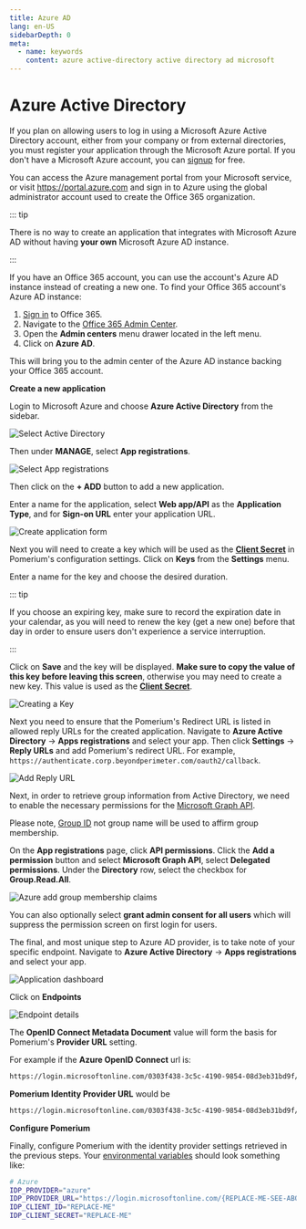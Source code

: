 ```yaml
---
title: Azure AD
lang: en-US
sidebarDepth: 0
meta:
  - name: keywords
    content: azure active-directory active directory ad microsoft
---
```


# Azure Active Directory

If you plan on allowing users to log in using a Microsoft Azure Active Directory account, either from your company or from external directories, you must register your application through the Microsoft Azure portal. If you don't have a Microsoft Azure account, you can [signup](https://azure.microsoft.com/en-us/free) for free.

You can access the Azure management portal from your Microsoft service, or visit <https://portal.azure.com> and sign in to Azure using the global administrator account used to create the Office 365 organization.

::: tip

There is no way to create an application that integrates with Microsoft Azure AD without having **your own** Microsoft Azure AD instance.

:::

If you have an Office 365 account, you can use the account's Azure AD instance instead of creating a new one. To find your Office 365 account's Azure AD instance:

1. [Sign in](https://portal.office.com) to Office 365.
2. Navigate to the [Office 365 Admin Center](https://portal.office.com/adminportal/home#/homepage).
3. Open the **Admin centers** menu drawer located in the left menu.
4. Click on **Azure AD**.

This will bring you to the admin center of the Azure AD instance backing your Office 365 account.

**Create a new application**

Login to Microsoft Azure and choose **Azure Active Directory** from the sidebar.

![Select Active Directory](./img/azure-dashboard.png)

Then under **MANAGE**, select **App registrations**.

![Select App registrations](./img/azure-app-registrations.png)

Then click on the **+ ADD** button to add a new application.

Enter a name for the application, select **Web app/API** as the **Application Type**, and for **Sign-on URL** enter your application URL.

![Create application form](./img/azure-create-application.png)

Next you will need to create a key which will be used as the **[Client Secret]** in Pomerium's configuration settings. Click on **Keys** from the **Settings** menu.

Enter a name for the key and choose the desired duration.

::: tip

If you choose an expiring key, make sure to record the expiration date in your calendar, as you will need to renew the key (get a new one) before that day in order to ensure users don't experience a service interruption.

:::

Click on **Save** and the key will be displayed. **Make sure to copy the value of this key before leaving this screen**, otherwise you may need to create a new key. This value is used as the **[Client Secret]**.

![Creating a Key](./img/azure-create-key.png)

Next you need to ensure that the Pomerium's Redirect URL is listed in allowed reply URLs for the created application. Navigate to **Azure Active Directory** -> **Apps registrations** and select your app. Then click **Settings** -> **Reply URLs** and add Pomerium's redirect URL. For example, `https://authenticate.corp.beyondperimeter.com/oauth2/callback`.

![Add Reply URL](./img/azure-redirect-url.png)

Next, in order to retrieve group information from Active Directory, we need to enable the necessary permissions for the [Microsoft Graph API](https://docs.microsoft.com/en-us/graph/auth-v2-service#azure-ad-endpoint-considerations).

Please note, [Group ID](https://docs.microsoft.com/en-us/graph/api/group-get?view=graph-rest-1.0&tabs=http) not group name will be used to affirm group membership.

On the **App registrations** page, click **API permissions**. Click the **Add a permission** button and select **Microsoft Graph API**, select **Delegated permissions**. Under the **Directory** row, select the checkbox for **Group.Read.All**.

![Azure add group membership claims](./img/azure-api-settings.png)

You can also optionally select **grant admin consent for all users** which will suppress the permission screen on first login for users.

The final, and most unique step to Azure AD provider, is to take note of your specific endpoint. Navigate to **Azure Active Directory** -> **Apps registrations** and select your app.

![Application dashboard](./img/azure-application-dashbaord.png)

Click on **Endpoints**

![Endpoint details](./img/azure-endpoints.png)

The **OpenID Connect Metadata Document** value will form the basis for Pomerium's **Provider URL** setting.

For example if the **Azure OpenID Connect** url is:

```bash
https://login.microsoftonline.com/0303f438-3c5c-4190-9854-08d3eb31bd9f/v2.0/.well-known/openid-configuration`
```

**Pomerium Identity Provider URL** would be

```bash
https://login.microsoftonline.com/0303f438-3c5c-4190-9854-08d3eb31bd9f/v2.0
```

**Configure Pomerium**

Finally, configure Pomerium with the identity provider settings retrieved in the previous steps. Your [environmental variables] should look something like:

```bash
# Azure
IDP_PROVIDER="azure"
IDP_PROVIDER_URL="https://login.microsoftonline.com/{REPLACE-ME-SEE-ABOVE}/v2.0"
IDP_CLIENT_ID="REPLACE-ME"
IDP_CLIENT_SECRET="REPLACE-ME"
```

[client id]: ../../configuration/readme.md#identity-provider-client-id
[client secret]: ../../configuration/readme.md#identity-provider-client-secret
[environmental variables]: https://en.wikipedia.org/wiki/Environment_variable
[oauth2]: https://oauth.net/2/
[openid connect]: https://en.wikipedia.org/wiki/OpenID_Connect
